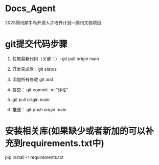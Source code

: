 # Docs_Agent
2025腾讯犀牛鸟开源人才培养计划—腾讯文档项目

# git提交代码步骤
1.  拉取最新代码（关键！）: git pull origin main
2. 开发完成后：git status
3. 添加所有修改 git add .

4. 提交： git commit -m "评论"

5. git pull origin main
6.  推送： git push origin main

# 安装相关库(如果缺少或者新加的可以补充到requirements.txt中)
pip install -r requirements.txt

